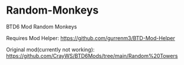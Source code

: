 # Random-Monkeys
BTD6 Mod Random Monkeys

Requires Mod Helper: https://github.com/gurrenm3/BTD-Mod-Helper

Original mod(currently not working): https://github.com/CrayWS/BTD6Mods/tree/main/Random%20Towers
